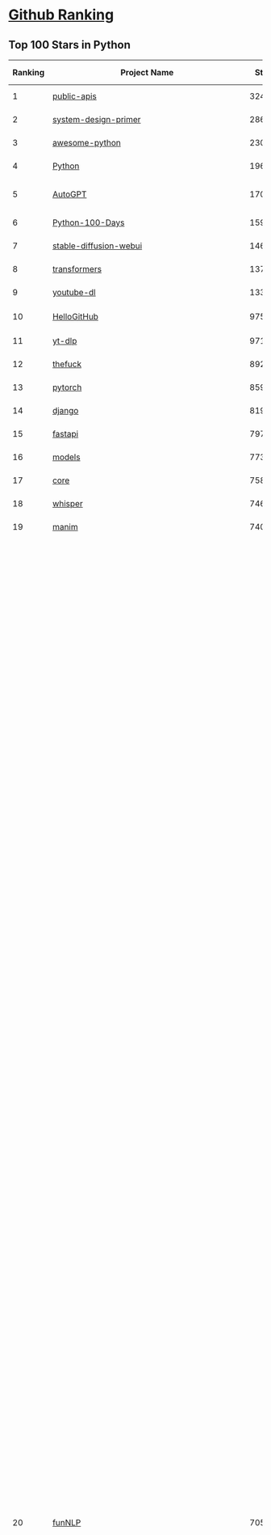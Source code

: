 [Github Ranking](../README.md)
==========

## Top 100 Stars in Python

| Ranking | Project Name | Stars | Forks | Language | Open Issues | Description | Last Commit |
| ------- | ------------ | ----- | ----- | -------- | ----------- | ----------- | ----------- |
| 1 | [public-apis](https://github.com/public-apis/public-apis) | 324979 | 34465 | Python | 44 | A collective list of free APIs | 2024-10-31T19:50:02Z |
| 2 | [system-design-primer](https://github.com/donnemartin/system-design-primer) | 286284 | 47717 | Python | 230 | Learn how to design large-scale systems. Prep for the system design interview.  Includes Anki flashcards. | 2024-12-02T01:10:39Z |
| 3 | [awesome-python](https://github.com/vinta/awesome-python) | 230936 | 25142 | Python | 0 | An opinionated list of awesome Python frameworks, libraries, software and resources. | 2024-08-11T17:10:18Z |
| 4 | [Python](https://github.com/TheAlgorithms/Python) | 196500 | 46133 | Python | 61 | All Algorithms implemented in Python | 2025-01-18T06:36:06Z |
| 5 | [AutoGPT](https://github.com/Significant-Gravitas/AutoGPT) | 170629 | 44855 | Python | 170 | AutoGPT is the vision of accessible AI for everyone, to use and to build on. Our mission is to provide the tools, so that you can focus on what matters. | 2025-01-19T04:03:52Z |
| 6 | [Python-100-Days](https://github.com/jackfrued/Python-100-Days) | 159944 | 52788 | Python | 541 | Python - 100天从新手到大师 | 2025-01-18T15:33:12Z |
| 7 | [stable-diffusion-webui](https://github.com/AUTOMATIC1111/stable-diffusion-webui) | 146035 | 27377 | Python | 2291 | Stable Diffusion web UI | 2024-12-28T22:57:08Z |
| 8 | [transformers](https://github.com/huggingface/transformers) | 137737 | 27596 | Python | 993 | 🤗 Transformers: State-of-the-art Machine Learning for Pytorch, TensorFlow, and JAX. | 2025-01-17T19:56:13Z |
| 9 | [youtube-dl](https://github.com/ytdl-org/youtube-dl) | 133686 | 10176 | Python | 3700 | Command-line program to download videos from YouTube.com and other video sites | 2025-01-15T03:25:16Z |
| 10 | [HelloGitHub](https://github.com/521xueweihan/HelloGitHub) | 97555 | 9785 | Python | 183 | :octocat: 分享 GitHub 上有趣、入门级的开源项目。Share interesting, entry-level open source projects on GitHub. | 2025-01-11T05:03:19Z |
| 11 | [yt-dlp](https://github.com/yt-dlp/yt-dlp) | 97122 | 7610 | Python | 1506 | A feature-rich command-line audio/video downloader | 2025-01-16T02:40:14Z |
| 12 | [thefuck](https://github.com/nvbn/thefuck) | 89266 | 3591 | Python | 274 | Magnificent app which corrects your previous console command. | 2024-07-19T14:56:13Z |
| 13 | [pytorch](https://github.com/pytorch/pytorch) | 85963 | 23139 | Python | 14447 | Tensors and Dynamic neural networks in Python with strong GPU acceleration | 2025-01-19T03:58:27Z |
| 14 | [django](https://github.com/django/django) | 81925 | 32080 | Python | 0 | The Web framework for perfectionists with deadlines. | 2025-01-18T14:03:30Z |
| 15 | [fastapi](https://github.com/fastapi/fastapi) | 79708 | 6835 | Python | 51 | FastAPI framework, high performance, easy to learn, fast to code, ready for production | 2025-01-18T13:10:41Z |
| 16 | [models](https://github.com/tensorflow/models) | 77310 | 45716 | Python | 1065 | Models and examples built with TensorFlow | 2025-01-17T09:50:44Z |
| 17 | [core](https://github.com/home-assistant/core) | 75868 | 32032 | Python | 2863 | :house_with_garden: Open source home automation that puts local control and privacy first. | 2025-01-19T03:33:05Z |
| 18 | [whisper](https://github.com/openai/whisper) | 74620 | 8919 | Python | 0 | Robust Speech Recognition via Large-Scale Weak Supervision | 2025-01-04T20:56:17Z |
| 19 | [manim](https://github.com/3b1b/manim) | 74066 | 6476 | Python | 432 | Animation engine for explanatory math videos | 2025-01-08T16:22:03Z |
| 20 | [funNLP](https://github.com/fighting41love/funNLP) | 70599 | 14649 | Python | 129 | 中英文敏感词、语言检测、中外手机/电话归属地/运营商查询、名字推断性别、手机号抽取、身份证抽取、邮箱抽取、中日文人名库、中文缩写库、拆字词典、词汇情感值、停用词、反动词表、暴恐词表、繁简体转换、英文模拟中文发音、汪峰歌词生成器、职业名称词库、同义词库、反义词库、否定词库、汽车品牌词库、汽车零件词库、连续英文切割、各种中文词向量、公司名字大全、古诗词库、IT词库、财经词库、成语词库、地名词库、历史名人词库、诗词词库、医学词库、饮食词库、法律词库、汽车词库、动物词库、中文聊天语料、中文谣言数据、百度中文问答数据集、句子相似度匹配算法集合、bert资源、文本生成&摘要相关工具、cocoNLP信息抽取工具、国内电话号码正则匹配、清华大学XLORE:中英文跨语言百科知识图谱、清华大学人工智能技术系列报告、自然语言生成、NLU太难了系列、自动对联数据及机器人、用户名黑名单列表、罪名法务名词及分类模型、微信公众号语料、cs224n深度学习自然语言处理课程、中文手写汉字识别、中文自然语言处理 语料/数据集、变量命名神器、分词语料库+代码、任务型对话英文数据集、ASR 语音数据集 + 基于深度学习的中文语音识别系统、笑声检测器、Microsoft多语言数字/单位/如日期时间识别包、中华新华字典数据库及api(包括常用歇后语、成语、词语和汉字)、文档图谱自动生成、SpaCy 中文模型、Common Voice语音识别数据集新版、神经网络关系抽取、基于bert的命名实体识别、关键词(Keyphrase)抽取包pke、基于医疗领域知识图谱的问答系统、基于依存句法与语义角色标注的事件三元组抽取、依存句法分析4万句高质量标注数据、cnocr：用来做中文OCR的Python3包、中文人物关系知识图谱项目、中文nlp竞赛项目及代码汇总、中文字符数据、speech-aligner: 从“人声语音”及其“语言文本”产生音素级别时间对齐标注的工具、AmpliGraph: 知识图谱表示学习(Python)库：知识图谱概念链接预测、Scattertext 文本可视化(python)、语言/知识表示工具：BERT & ERNIE、中文对比英文自然语言处理NLP的区别综述、Synonyms中文近义词工具包、HarvestText领域自适应文本挖掘工具（新词发现-情感分析-实体链接等）、word2word：(Python)方便易用的多语言词-词对集：62种语言/3,564个多语言对、语音识别语料生成工具：从具有音频/字幕的在线视频创建自动语音识别(ASR)语料库、构建医疗实体识别的模型（包含词典和语料标注）、单文档非监督的关键词抽取、Kashgari中使用gpt-2语言模型、开源的金融投资数据提取工具、文本自动摘要库TextTeaser: 仅支持英文、人民日报语料处理工具集、一些关于自然语言的基本模型、基于14W歌曲知识库的问答尝试--功能包括歌词接龙and已知歌词找歌曲以及歌曲歌手歌词三角关系的问答、基于Siamese bilstm模型的相似句子判定模型并提供训练数据集和测试数据集、用Transformer编解码模型实现的根据Hacker News文章标题自动生成评论、用BERT进行序列标记和文本分类的模板代码、LitBank：NLP数据集——支持自然语言处理和计算人文学科任务的100部带标记英文小说语料、百度开源的基准信息抽取系统、虚假新闻数据集、Facebook: LAMA语言模型分析，提供Transformer-XL/BERT/ELMo/GPT预训练语言模型的统一访问接口、CommonsenseQA：面向常识的英文QA挑战、中文知识图谱资料、数据及工具、各大公司内部里大牛分享的技术文档 PDF 或者 PPT、自然语言生成SQL语句（英文）、中文NLP数据增强（EDA）工具、英文NLP数据增强工具 、基于医药知识图谱的智能问答系统、京东商品知识图谱、基于mongodb存储的军事领域知识图谱问答项目、基于远监督的中文关系抽取、语音情感分析、中文ULMFiT-情感分析-文本分类-语料及模型、一个拍照做题程序、世界各国大规模人名库、一个利用有趣中文语料库 qingyun 训练出来的中文聊天机器人、中文聊天机器人seqGAN、省市区镇行政区划数据带拼音标注、教育行业新闻语料库包含自动文摘功能、开放了对话机器人-知识图谱-语义理解-自然语言处理工具及数据、中文知识图谱：基于百度百科中文页面-抽取三元组信息-构建中文知识图谱、masr: 中文语音识别-提供预训练模型-高识别率、Python音频数据增广库、中文全词覆盖BERT及两份阅读理解数据、ConvLab：开源多域端到端对话系统平台、中文自然语言处理数据集、基于最新版本rasa搭建的对话系统、基于TensorFlow和BERT的管道式实体及关系抽取、一个小型的证券知识图谱/知识库、复盘所有NLP比赛的TOP方案、OpenCLaP：多领域开源中文预训练语言模型仓库、UER：基于不同语料+编码器+目标任务的中文预训练模型仓库、中文自然语言处理向量合集、基于金融-司法领域(兼有闲聊性质)的聊天机器人、g2pC：基于上下文的汉语读音自动标记模块、Zincbase 知识图谱构建工具包、诗歌质量评价/细粒度情感诗歌语料库、快速转化「中文数字」和「阿拉伯数字」、百度知道问答语料库、基于知识图谱的问答系统、jieba_fast 加速版的jieba、正则表达式教程、中文阅读理解数据集、基于BERT等最新语言模型的抽取式摘要提取、Python利用深度学习进行文本摘要的综合指南、知识图谱深度学习相关资料整理、维基大规模平行文本语料、StanfordNLP 0.2.0：纯Python版自然语言处理包、NeuralNLP-NeuralClassifier：腾讯开源深度学习文本分类工具、端到端的封闭域对话系统、中文命名实体识别：NeuroNER vs. BertNER、新闻事件线索抽取、2019年百度的三元组抽取比赛：“科学空间队”源码、基于依存句法的开放域文本知识三元组抽取和知识库构建、中文的GPT2训练代码、ML-NLP - 机器学习(Machine Learning)NLP面试中常考到的知识点和代码实现、nlp4han:中文自然语言处理工具集(断句/分词/词性标注/组块/句法分析/语义分析/NER/N元语法/HMM/代词消解/情感分析/拼写检查、XLM：Facebook的跨语言预训练语言模型、用基于BERT的微调和特征提取方法来进行知识图谱百度百科人物词条属性抽取、中文自然语言处理相关的开放任务-数据集-当前最佳结果、CoupletAI - 基于CNN+Bi-LSTM+Attention 的自动对对联系统、抽象知识图谱、MiningZhiDaoQACorpus - 580万百度知道问答数据挖掘项目、brat rapid annotation tool: 序列标注工具、大规模中文知识图谱数据：1.4亿实体、数据增强在机器翻译及其他nlp任务中的应用及效果、allennlp阅读理解:支持多种数据和模型、PDF表格数据提取工具 、 Graphbrain：AI开源软件库和科研工具，目的是促进自动意义提取和文本理解以及知识的探索和推断、简历自动筛选系统、基于命名实体识别的简历自动摘要、中文语言理解测评基准，包括代表性的数据集&基准模型&语料库&排行榜、树洞 OCR 文字识别 、从包含表格的扫描图片中识别表格和文字、语声迁移、Python口语自然语言处理工具集(英文)、 similarity：相似度计算工具包，java编写、海量中文预训练ALBERT模型 、Transformers 2.0 、基于大规模音频数据集Audioset的音频增强 、Poplar：网页版自然语言标注工具、图片文字去除，可用于漫画翻译 、186种语言的数字叫法库、Amazon发布基于知识的人-人开放领域对话数据集 、中文文本纠错模块代码、繁简体转换 、 Python实现的多种文本可读性评价指标、类似于人名/地名/组织机构名的命名体识别数据集 、东南大学《知识图谱》研究生课程(资料)、. 英文拼写检查库 、 wwsearch是企业微信后台自研的全文检索引擎、CHAMELEON：深度学习新闻推荐系统元架构 、 8篇论文梳理BERT相关模型进展与反思、DocSearch：免费文档搜索引擎、 LIDA：轻量交互式对话标注工具 、aili - the fastest in-memory index in the East 东半球最快并发索引 、知识图谱车音工作项目、自然语言生成资源大全 、中日韩分词库mecab的Python接口库、中文文本摘要/关键词提取、汉字字符特征提取器 (featurizer)，提取汉字的特征（发音特征、字形特征）用做深度学习的特征、中文生成任务基准测评 、中文缩写数据集、中文任务基准测评 - 代表性的数据集-基准(预训练)模型-语料库-baseline-工具包-排行榜、PySS3：面向可解释AI的SS3文本分类器机器可视化工具 、中文NLP数据集列表、COPE - 格律诗编辑程序、doccano：基于网页的开源协同多语言文本标注工具 、PreNLP：自然语言预处理库、简单的简历解析器，用来从简历中提取关键信息、用于中文闲聊的GPT2模型：GPT2-chitchat、基于检索聊天机器人多轮响应选择相关资源列表(Leaderboards、Datasets、Papers)、(Colab)抽象文本摘要实现集锦(教程 、词语拼音数据、高效模糊搜索工具、NLP数据增广资源集、微软对话机器人框架 、 GitHub Typo Corpus：大规模GitHub多语言拼写错误/语法错误数据集、TextCluster：短文本聚类预处理模块 Short text cluster、面向语音识别的中文文本规范化、BLINK：最先进的实体链接库、BertPunc：基于BERT的最先进标点修复模型、Tokenizer：快速、可定制的文本词条化库、中文语言理解测评基准，包括代表性的数据集、基准(预训练)模型、语料库、排行榜、spaCy 医学文本挖掘与信息提取 、 NLP任务示例项目代码集、 python拼写检查库、chatbot-list - 行业内关于智能客服、聊天机器人的应用和架构、算法分享和介绍、语音质量评价指标(MOSNet, BSSEval, STOI, PESQ, SRMR)、 用138GB语料训练的法文RoBERTa预训练语言模型 、BERT-NER-Pytorch：三种不同模式的BERT中文NER实验、无道词典 - 有道词典的命令行版本，支持英汉互查和在线查询、2019年NLP亮点回顾、 Chinese medical dialogue data 中文医疗对话数据集 、最好的汉字数字(中文数字)-阿拉伯数字转换工具、 基于百科知识库的中文词语多词义/义项获取与特定句子词语语义消歧、awesome-nlp-sentiment-analysis - 情感分析、情绪原因识别、评价对象和评价词抽取、LineFlow：面向所有深度学习框架的NLP数据高效加载器、中文医学NLP公开资源整理 、MedQuAD：(英文)医学问答数据集、将自然语言数字串解析转换为整数和浮点数、Transfer Learning in Natural Language Processing (NLP) 、面向语音识别的中文/英文发音辞典、Tokenizers：注重性能与多功能性的最先进分词器、CLUENER 细粒度命名实体识别 Fine Grained Named Entity Recognition、 基于BERT的中文命名实体识别、中文谣言数据库、NLP数据集/基准任务大列表、nlp相关的一些论文及代码, 包括主题模型、词向量(Word Embedding)、命名实体识别(NER)、文本分类(Text Classificatin)、文本生成(Text Generation)、文本相似性(Text Similarity)计算等，涉及到各种与nlp相关的算法，基于keras和tensorflow 、Python文本挖掘/NLP实战示例、 Blackstone：面向非结构化法律文本的spaCy pipeline和NLP模型通过同义词替换实现文本“变脸” 、中文 预训练 ELECTREA 模型: 基于对抗学习 pretrain Chinese Model 、albert-chinese-ner - 用预训练语言模型ALBERT做中文NER 、基于GPT2的特定主题文本生成/文本增广、开源预训练语言模型合集、多语言句向量包、编码、标记和实现：一种可控高效的文本生成方法、 英文脏话大列表 、attnvis：GPT2、BERT等transformer语言模型注意力交互可视化、CoVoST：Facebook发布的多语种语音-文本翻译语料库，包括11种语言(法语、德语、荷兰语、俄语、西班牙语、意大利语、土耳其语、波斯语、瑞典语、蒙古语和中文)的语音、文字转录及英文译文、Jiagu自然语言处理工具 - 以BiLSTM等模型为基础，提供知识图谱关系抽取 中文分词 词性标注 命名实体识别 情感分析 新词发现 关键词 文本摘要 文本聚类等功能、用unet实现对文档表格的自动检测，表格重建、NLP事件提取文献资源列表 、 金融领域自然语言处理研究资源大列表、CLUEDatasetSearch - 中英文NLP数据集：搜索所有中文NLP数据集，附常用英文NLP数据集 、medical_NER - 中文医学知识图谱命名实体识别 、(哈佛)讲因果推理的免费书、知识图谱相关学习资料/数据集/工具资源大列表、Forte：灵活强大的自然语言处理pipeline工具集 、Python字符串相似性算法库、PyLaia：面向手写文档分析的深度学习工具包、TextFooler：针对文本分类/推理的对抗文本生成模块、Haystack：灵活、强大的可扩展问答(QA)框架、中文关键短语抽取工具 | 2024-05-10T07:38:24Z |
| 21 | [flask](https://github.com/pallets/flask) | 68582 | 16255 | Python | 1 | The Python micro framework for building web applications. | 2025-01-05T17:10:05Z |
| 22 | [devops-exercises](https://github.com/bregman-arie/devops-exercises) | 67410 | 15083 | Python | 31 | Linux, Jenkins, AWS, SRE, Prometheus, Docker, Python, Ansible, Git, Kubernetes, Terraform, OpenStack, SQL, NoSQL, Azure, GCP, DNS, Elastic, Network, Virtualization. DevOps Interview Questions | 2024-12-28T12:40:46Z |
| 23 | [gpt_academic](https://github.com/binary-husky/gpt_academic) | 66960 | 8224 | Python | 397 | 为GPT/GLM等LLM大语言模型提供实用化交互接口，特别优化论文阅读/润色/写作体验，模块化设计，支持自定义快捷按钮&函数插件，支持Python和C++等项目剖析&自译解功能，PDF/LaTex论文翻译&总结功能，支持并行问询多种LLM模型，支持chatglm3等本地模型。接入通义千问, deepseekcoder, 讯飞星火, 文心一言, llama2, rwkv, claude2, moss等。 | 2025-01-16T15:40:24Z |
| 24 | [screenshot-to-code](https://github.com/abi/screenshot-to-code) | 66918 | 8153 | Python | 85 | Drop in a screenshot and convert it to clean code (HTML/Tailwind/React/Vue) | 2025-01-09T17:57:19Z |
| 25 | [awesome-machine-learning](https://github.com/josephmisiti/awesome-machine-learning) | 66644 | 14742 | Python | 0 | A curated list of awesome Machine Learning frameworks, libraries and software. | 2024-12-16T21:26:20Z |
| 26 | [d2l-zh](https://github.com/d2l-ai/d2l-zh) | 65173 | 11190 | Python | 0 | 《动手学深度学习》：面向中文读者、能运行、可讨论。中英文版被70多个国家的500多所大学用于教学。 | 2024-07-30T09:32:19Z |
| 27 | [cpython](https://github.com/python/cpython) | 64787 | 30905 | Python | 7225 | The Python programming language | 2025-01-19T00:50:52Z |
| 28 | [ComfyUI](https://github.com/comfyanonymous/ComfyUI) | 63973 | 6844 | Python | 1860 | The most powerful and modular diffusion model GUI, api and backend with a graph/nodes interface. | 2025-01-19T02:43:41Z |
| 29 | [ansible](https://github.com/ansible/ansible) | 63696 | 23945 | Python | 544 | Ansible is a radically simple IT automation platform that makes your applications and systems easier to deploy and maintain. Automate everything from code deployment to network configuration to cloud management, in a language that approaches plain English, using SSH, with no agents to install on remote systems. https://docs.ansible.com. | 2025-01-18T02:33:25Z |
| 30 | [gpt4free](https://github.com/xtekky/gpt4free) | 63113 | 13512 | Python | 18 | The official gpt4free repository \| various collection of powerful language models | 2025-01-15T23:31:22Z |
| 31 | [PayloadsAllTheThings](https://github.com/swisskyrepo/PayloadsAllTheThings) | 62578 | 14894 | Python | 0 | A list of useful payloads and bypass for Web Application Security and Pentest/CTF | 2025-01-14T21:27:57Z |
| 32 | [keras](https://github.com/keras-team/keras) | 62365 | 19490 | Python | 234 | Deep Learning for humans | 2025-01-18T18:20:18Z |
| 33 | [sherlock](https://github.com/sherlock-project/sherlock) | 61811 | 7111 | Python | 89 | Hunt down social media accounts by username across social networks | 2024-11-13T21:56:34Z |
| 34 | [scikit-learn](https://github.com/scikit-learn/scikit-learn) | 60789 | 25524 | Python | 1562 | scikit-learn: machine learning in Python | 2025-01-17T15:23:02Z |
| 35 | [annotated_deep_learning_paper_implementations](https://github.com/labmlai/annotated_deep_learning_paper_implementations) | 57956 | 5911 | Python | 29 | 🧑‍🏫 60+ Implementations/tutorials of deep learning papers with side-by-side notes 📝; including transformers (original, xl, switch, feedback, vit, ...), optimizers (adam, adabelief, sophia, ...), gans(cyclegan, stylegan2, ...), 🎮 reinforcement learning (ppo, dqn), capsnet, distillation, ... 🧠 | 2024-08-24T09:18:59Z |
| 36 | [open-interpreter](https://github.com/OpenInterpreter/open-interpreter) | 57874 | 4965 | Python | 203 | A natural language interface for computers | 2025-01-18T22:17:28Z |
| 37 | [new-pac](https://github.com/Alvin9999/new-pac) | 57803 | 9668 | Python | 411 | 翻墙-科学上网、自由上网、免费科学上网、免费翻墙、fanqiang、油管youtube/视频下载、软件、VPN、一键翻墙浏览器，vps一键搭建翻墙服务器脚本/教程，免费shadowsocks/ss/ssr/v2ray/goflyway账号/节点，翻墙梯子，电脑、手机、iOS、安卓、windows、Mac、Linux、路由器翻墙、科学上网、youtube视频下载、youtube油管镜像/免翻墙网站、美区apple id共享账号、翻墙-科学上网-梯子 | 2025-01-19T04:02:07Z |
| 38 | [llama](https://github.com/meta-llama/llama) | 57243 | 9658 | Python | 420 | Inference code for Llama models | 2024-08-18T07:07:28Z |
| 39 | [localstack](https://github.com/localstack/localstack) | 57105 | 4052 | Python | 269 | 💻 A fully functional local AWS cloud stack. Develop and test your cloud & Serverless apps offline | 2025-01-17T16:33:08Z |
| 40 | [private-gpt](https://github.com/zylon-ai/private-gpt) | 54909 | 7386 | Python | 234 | Interact with your documents using the power of GPT, 100% privately, no data leaks | 2024-11-13T19:30:32Z |
| 41 | [you-get](https://github.com/soimort/you-get) | 54388 | 9685 | Python | 0 | :arrow_double_down: Dumb downloader that scrapes the web | 2025-01-04T02:13:08Z |
| 42 | [face_recognition](https://github.com/ageitgey/face_recognition) | 53945 | 13534 | Python | 757 | The world's simplest facial recognition api for Python and the command line | 2024-08-21T06:22:36Z |
| 43 | [scrapy](https://github.com/scrapy/scrapy) | 53826 | 10614 | Python | 429 | Scrapy, a fast high-level web crawling & scraping framework for Python. | 2025-01-15T10:08:19Z |
| 44 | [Real-Time-Voice-Cloning](https://github.com/CorentinJ/Real-Time-Voice-Cloning) | 53266 | 8864 | Python | 197 | Clone a voice in 5 seconds to generate arbitrary speech in real-time | 2024-08-14T19:54:03Z |
| 45 | [faceswap](https://github.com/deepfakes/faceswap) | 52912 | 13277 | Python | 24 | Deepfakes Software For All | 2024-11-19T23:13:32Z |
| 46 | [gpt-engineer](https://github.com/AntonOsika/gpt-engineer) | 52887 | 6898 | Python | 18 | Platform to experiment with the AI Software Engineer. Terminal based. NOTE: Very different from https://gptengineer.app | 2024-11-17T22:47:32Z |
| 47 | [requests](https://github.com/psf/requests) | 52394 | 9345 | Python | 186 | A simple, yet elegant, HTTP library. | 2025-01-13T16:41:08Z |
| 48 | [yolov5](https://github.com/ultralytics/yolov5) | 52007 | 16584 | Python | 186 | YOLOv5 🚀 in PyTorch > ONNX > CoreML > TFLite | 2025-01-15T16:53:26Z |
| 49 | [openpilot](https://github.com/commaai/openpilot) | 51685 | 9311 | Python | 127 | openpilot is an operating system for robotics. Currently, it upgrades the driver assistance system on 275+ supported cars. | 2025-01-19T03:59:09Z |
| 50 | [hackingtool](https://github.com/Z4nzu/hackingtool) | 51327 | 5523 | Python | 42 | ALL IN ONE Hacking Tool For Hackers | 2024-07-31T13:30:04Z |
| 51 | [rich](https://github.com/Textualize/rich) | 50364 | 1761 | Python | 187 | Rich is a Python library for rich text and beautiful formatting in the terminal. | 2024-12-02T16:01:57Z |
| 52 | [grok-1](https://github.com/xai-org/grok-1) | 49846 | 8349 | Python | 75 | Grok open release | 2024-08-30T04:17:25Z |
| 53 | [professional-programming](https://github.com/charlax/professional-programming) | 47159 | 3742 | Python | 2 | A collection of learning resources for curious software engineers | 2025-01-12T15:48:10Z |
| 54 | [big-list-of-naughty-strings](https://github.com/minimaxir/big-list-of-naughty-strings) | 46857 | 2149 | Python | 68 | The Big List of Naughty Strings is a list of strings which have a high probability of causing issues when used as user-input data. | 2024-04-18T03:26:59Z |
| 55 | [PaddleOCR](https://github.com/PaddlePaddle/PaddleOCR) | 45815 | 7946 | Python | 50 | Awesome multilingual OCR toolkits based on PaddlePaddle (practical ultra lightweight OCR system, support 80+ languages recognition, provide data annotation and synthesis tools, support training and deployment among server, mobile, embedded and IoT devices) | 2025-01-16T07:57:55Z |
| 56 | [MetaGPT](https://github.com/geekan/MetaGPT) | 45559 | 5428 | Python | 58 | 🌟 The Multi-Agent Framework: First AI Software Company, Towards Natural Language Programming | 2024-12-18T02:20:32Z |
| 57 | [pandas](https://github.com/pandas-dev/pandas) | 44339 | 18138 | Python | 3589 | Flexible and powerful data analysis / manipulation library for Python, providing labeled data structures similar to R data.frame objects, statistical functions, and much more | 2025-01-17T19:11:37Z |
| 58 | [30-Days-Of-Python](https://github.com/Asabeneh/30-Days-Of-Python) | 43982 | 8393 | Python | 67 | 30 days of Python programming challenge is a step-by-step guide to learn the Python programming language in 30 days. This challenge may take more than100 days, follow your own pace.  These videos may help too: https://www.youtube.com/channel/UC7PNRuno1rzYPb1xLa4yktw | 2024-10-09T08:43:32Z |
| 59 | [langflow](https://github.com/langflow-ai/langflow) | 43917 | 4875 | Python | 210 | Langflow is a low-code app builder for RAG and multi-agent AI applications. It’s Python-based and agnostic to any model, API, or database. | 2025-01-19T01:08:32Z |
| 60 | [OpenHands](https://github.com/All-Hands-AI/OpenHands) | 43863 | 4861 | Python | 256 | 🙌 OpenHands: Code Less, Make More | 2025-01-19T00:33:50Z |
| 61 | [Fooocus](https://github.com/lllyasviel/Fooocus) | 42669 | 6240 | Python | 195 | Focus on prompting and generating | 2025-01-14T05:14:45Z |
| 62 | [Deep-Live-Cam](https://github.com/hacksider/Deep-Live-Cam) | 42431 | 6225 | Python | 18 | real time face swap and one-click video deepfake with only a single image | 2025-01-18T14:50:07Z |
| 63 | [text-generation-webui](https://github.com/oobabooga/text-generation-webui) | 41665 | 5424 | Python | 213 | A Gradio web UI for Large Language Models with support for multiple inference backends. | 2025-01-17T17:47:54Z |
| 64 | [ChatGLM-6B](https://github.com/THUDM/ChatGLM-6B) | 40968 | 5236 | Python | 555 | ChatGLM-6B: An Open Bilingual Dialogue Language Model \| 开源双语对话语言模型 | 2024-06-27T04:05:25Z |
| 65 | [python-patterns](https://github.com/faif/python-patterns) | 40789 | 6958 | Python | 10 | A collection of design patterns/idioms in Python | 2024-09-05T20:53:59Z |
| 66 | [diagrams](https://github.com/mingrammer/diagrams) | 40117 | 2572 | Python | 304 | :art: Diagram as Code for prototyping cloud system architectures | 2025-01-13T11:01:12Z |
| 67 | [odoo](https://github.com/odoo/odoo) | 40064 | 25954 | Python | 2966 | Odoo. Open Source Apps To Grow Your Business. | 2025-01-19T03:12:21Z |
| 68 | [ailearning](https://github.com/apachecn/ailearning) | 39925 | 11488 | Python | 2 | AiLearning：数据分析+机器学习实战+线性代数+PyTorch+NLTK+TF2 | 2024-11-12T16:21:55Z |
| 69 | [stablediffusion](https://github.com/Stability-AI/stablediffusion) | 39797 | 5116 | Python | 242 | High-Resolution Image Synthesis with Latent Diffusion Models | 2024-10-10T21:28:57Z |
| 70 | [sentry](https://github.com/getsentry/sentry) | 39643 | 4244 | Python | 1986 | Developer-first error tracking and performance monitoring | 2025-01-18T04:19:59Z |
| 71 | [black](https://github.com/psf/black) | 39448 | 2505 | Python | 352 | The uncompromising Python code formatter | 2025-01-17T06:09:22Z |
| 72 | [ColossalAI](https://github.com/hpcaitech/ColossalAI) | 39019 | 4353 | Python | 402 | Making large AI models cheaper, faster and more accessible | 2025-01-08T03:51:50Z |
| 73 | [GPT-SoVITS](https://github.com/RVC-Boss/GPT-SoVITS) | 38937 | 4400 | Python | 649 | 1 min voice data can also be used to train a good TTS model! (few shot voice cloning) | 2025-01-18T12:51:48Z |
| 74 | [cheat.sh](https://github.com/chubin/cheat.sh) | 38803 | 1803 | Python | 121 | the only cheat sheet you need | 2024-12-31T17:50:52Z |
| 75 | [Deep-Learning-Papers-Reading-Roadmap](https://github.com/floodsung/Deep-Learning-Papers-Reading-Roadmap) | 38636 | 7337 | Python | 50 | Deep Learning papers reading roadmap for anyone who are eager to learn this amazing tech! | 2022-11-27T13:18:32Z |
| 76 | [nanoGPT](https://github.com/karpathy/nanoGPT) | 38551 | 6251 | Python | 216 | The simplest, fastest repository for training/finetuning medium-sized GPTs. | 2024-12-09T23:53:04Z |
| 77 | [bert](https://github.com/google-research/bert) | 38529 | 9643 | Python | 790 | TensorFlow code and pre-trained models for BERT | 2024-07-23T23:39:41Z |
| 78 | [LLaMA-Factory](https://github.com/hiyouga/LLaMA-Factory) | 38388 | 4719 | Python | 247 | Unified Efficient Fine-Tuning of 100+ LLMs & VLMs (ACL 2024) | 2025-01-18T05:56:09Z |
| 79 | [airflow](https://github.com/apache/airflow) | 38335 | 14544 | Python | 1090 | Apache Airflow - A platform to programmatically author, schedule, and monitor workflows | 2025-01-19T03:10:45Z |
| 80 | [llama_index](https://github.com/run-llama/llama_index) | 38121 | 5462 | Python | 607 | LlamaIndex is the leading framework for building LLM-powered agents over your data. | 2025-01-17T16:56:28Z |
| 81 | [autogen](https://github.com/microsoft/autogen) | 37789 | 5493 | Python | 617 | A programming framework for agentic AI 🤖 PyPi: autogen-agentchat Discord: https://aka.ms/autogen-discord Office Hour: https://aka.ms/autogen-officehour | 2025-01-18T23:02:15Z |
| 82 | [mitmproxy](https://github.com/mitmproxy/mitmproxy) | 37590 | 4087 | Python | 328 | An interactive TLS-capable intercepting HTTP proxy for penetration testers and software developers. | 2025-01-18T09:16:37Z |
| 83 | [FastChat](https://github.com/lm-sys/FastChat) | 37513 | 4592 | Python | 799 | An open platform for training, serving, and evaluating large language models. Release repo for Vicuna and Chatbot Arena. | 2025-01-18T00:31:26Z |
| 84 | [Open-Assistant](https://github.com/LAION-AI/Open-Assistant) | 37174 | 3255 | Python | 225 | OpenAssistant is a chat-based assistant that understands tasks, can interact with third-party systems, and retrieve information dynamically to do so. | 2024-08-17T01:55:35Z |
| 85 | [quivr](https://github.com/QuivrHQ/quivr) | 37125 | 3608 | Python | 62 | Opiniated RAG for integrating GenAI in your apps 🧠   Focus on your product rather than the RAG. Easy integration in existing products with customisation!  Any LLM: GPT4, Groq, Llama. Any Vectorstore: PGVector, Faiss. Any Files. Anyway you want.  | 2025-01-06T09:42:31Z |
| 86 | [TTS](https://github.com/coqui-ai/TTS) | 36968 | 4575 | Python | 21 | 🐸💬 - a deep learning toolkit for Text-to-Speech, battle-tested in research and production | 2024-08-16T12:07:14Z |
| 87 | [streamlit](https://github.com/streamlit/streamlit) | 36763 | 3170 | Python | 933 | Streamlit — A faster way to build and share data apps. | 2025-01-18T20:48:32Z |
| 88 | [interview_internal_reference](https://github.com/0voice/interview_internal_reference) | 36748 | 9448 | Python | 28 | 2023年最新总结，阿里，腾讯，百度，美团，头条等技术面试题目，以及答案，专家出题人分析汇总。 | 2024-05-20T12:04:02Z |
| 89 | [python-cheatsheet](https://github.com/gto76/python-cheatsheet) | 36729 | 6504 | Python | 5 | Comprehensive Python Cheatsheet | 2025-01-11T13:07:41Z |
| 90 | [WeChatMsg](https://github.com/LC044/WeChatMsg) | 36410 | 3774 | Python | 62 | 提取微信聊天记录，将其导出成HTML、Word、Excel文档永久保存，对聊天记录进行分析生成年度聊天报告，用聊天数据训练专属于个人的AI聊天助手 | 2025-01-02T13:14:29Z |
| 91 | [DeepSpeed](https://github.com/microsoft/DeepSpeed) | 36276 | 4201 | Python | 993 | DeepSpeed is a deep learning optimization library that makes distributed training and inference easy, efficient, and effective. | 2025-01-18T07:21:58Z |
| 92 | [GFPGAN](https://github.com/TencentARC/GFPGAN) | 36174 | 5989 | Python | 352 | GFPGAN aims at developing Practical Algorithms for Real-world Face Restoration. | 2024-07-26T18:44:02Z |
| 93 | [wtfpython](https://github.com/satwikkansal/wtfpython) | 35962 | 2666 | Python | 72 | What the f*ck Python? 😱 | 2025-01-16T18:18:13Z |
| 94 | [DragGAN](https://github.com/XingangPan/DragGAN) | 35836 | 3459 | Python | 144 | Official Code for DragGAN (SIGGRAPH 2023) | 2024-05-18T17:51:40Z |
| 95 | [MockingBird](https://github.com/babysor/MockingBird) | 35654 | 5222 | Python | 475 | 🚀AI拟声: 5秒内克隆您的声音并生成任意语音内容 Clone a voice in 5 seconds to generate arbitrary speech in real-time | 2024-11-15T05:00:29Z |
| 96 | [ultralytics](https://github.com/ultralytics/ultralytics) | 35525 | 6850 | Python | 716 | Ultralytics YOLO11 🚀 | 2025-01-19T00:24:25Z |
| 97 | [gradio](https://github.com/gradio-app/gradio) | 35330 | 2665 | Python | 456 | Build and share delightful machine learning apps, all in Python. 🌟 Star to support our work! | 2025-01-19T03:55:09Z |
| 98 | [gym](https://github.com/openai/gym) | 35163 | 8621 | Python | 111 | A toolkit for developing and comparing reinforcement learning algorithms. | 2024-10-11T20:07:05Z |
| 99 | [OpenBB](https://github.com/OpenBB-finance/OpenBB) | 34982 | 3203 | Python | 38 | Investment Research for Everyone, Everywhere. | 2025-01-16T16:19:21Z |
| 100 | [ray](https://github.com/ray-project/ray) | 34934 | 5944 | Python | 3639 | Ray is an AI compute engine. Ray consists of a core distributed runtime and a set of AI Libraries for accelerating ML workloads. | 2025-01-18T23:34:02Z |

